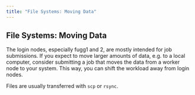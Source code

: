 ```yaml
---
title: "File Systems: Moving Data"
---
```


## File Systems: Moving Data
The login nodes, especially fugg1 and 2, are mostly intended for job submissions.
If you expect to move larger amounts of data, e.g. to a local computer, consider submitting a job that moves the data from a worker node to your system.
This way, you can shift the workload away from login nodes.

Files are usually transferred with `scp` or `rsync`.
